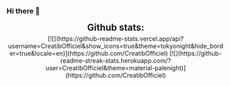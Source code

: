 ### Hi there 👋

<div align="center">
<h2 align="center" style="margin: 5px 10px;">Github stats:</h2>
  [![](https://github-readme-stats.vercel.app/api?username=CreatibOfficiel&show_icons=true&theme=tokyonight&hide_border=true&locale=en)](https://github.com/CreatibOfficiel)
  [![](https://github-readme-streak-stats.herokuapp.com/?user=CreatibOfficiel&theme=material-palenight)](https://github.com/CreatibOfficiel)
</div>
<!--
**CreatibOfficiel/CreatibOfficiel** is a ✨ _special_ ✨ repository because its `README.md` (this file) appears on your GitHub profile.

Here are some ideas to get you started:

- 🔭 I’m currently working on ...
- 🌱 I’m currently learning ...
- 👯 I’m looking to collaborate on ...
- 🤔 I’m looking for help with ...
- 💬 Ask me about ...
- 📫 How to reach me: ...
- 😄 Pronouns: ...
- ⚡ Fun fact: ...
-->
